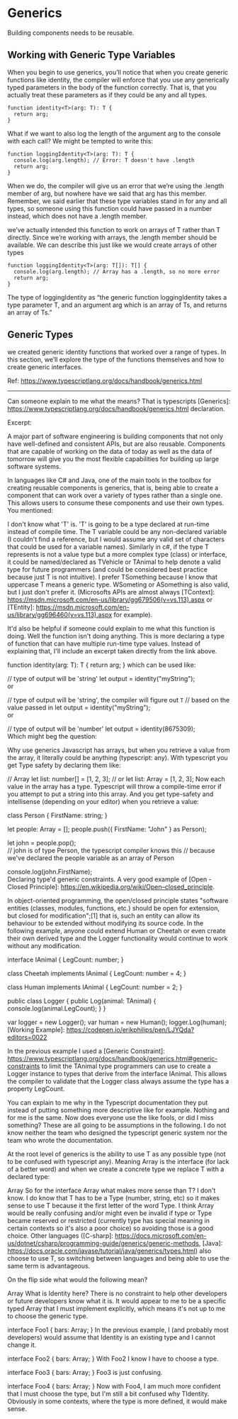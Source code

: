 
# Generics

Building components needs to be reusable.


## Working with Generic Type Variables

When you begin to use generics, you’ll notice that when you create generic functions like identity, the compiler will enforce that you use any generically typed parameters in the body of the function correctly. That is, that you actually treat these parameters as if they could be any and all types.

```
function identity<T>(arg: T): T {
  return arg;
}
```

What if we want to also log the length of the argument arg to the console with each call? We might be tempted to write this:

```
function loggingIdentity<T>(arg: T): T {
  console.log(arg.length); // Error: T doesn't have .length
  return arg;
}
```

When we do, the compiler will give us an error that we’re using the .length member of arg, but nowhere have we said that arg has this member. Remember, we said earlier that these type variables stand in for any and all types, so someone using this function could have passed in a number instead, which does not have a .length member.

we’ve actually intended this function to work on arrays of T rather than T directly. Since we’re working with arrays, the .length member should be available. We can describe this just like we would create arrays of other types

```
function loggingIdentity<T>(arg: T[]): T[] {
  console.log(arg.length); // Array has a .length, so no more error
  return arg;
}
```

The type of loggingIdentity as “the generic function loggingIdentity takes a type parameter T, and an argument arg which is an array of Ts, and returns an array of Ts.”

## Generic Types

we created generic identity functions that worked over a range of types. In this section, we’ll explore the type of the functions themselves and how to create generic interfaces.



Ref: https://www.typescriptlang.org/docs/handbook/generics.html

----------------------

Can someone explain to me what <T> the means?
That is typescripts [Generics]: https://www.typescriptlang.org/docs/handbook/generics.html declaration.

Excerpt:

A major part of software engineering is building components that not only have well-defined and consistent APIs, but are also reusable. Components that are capable of working on the data of today as well as the data of tomorrow will give you the most flexible capabilities for building up large software systems.

In languages like C# and Java, one of the main tools in the toolbox for creating reusable components is generics, that is, being able to create a component that can work over a variety of types rather than a single one. This allows users to consume these components and use their own types.
You mentioned:

I don't know what 'T' is.
'T' is going to be a type declared at run-time instead of compile time. The T variable could be any non-declared variable (I couldn't find a reference, but I would assume any valid set of characters that could be used for a variable names). Similarly in c#, if the type T represents is not a value type but a more complex type (class) or interface, it could be named/declared as TVehicle or TAnimal to help denote a valid type for future programmers (and could be considered best practice because just T is not intuitive). I prefer TSomething because I know that uppercase T means a generic type.  WSometing or ASomething is also valid, but I just don't prefer it. (Microsofts APIs are almost always [TContext]: https://msdn.microsoft.com/en-us/library/gg679506(v=vs.113).aspx or [TEntity]: https://msdn.microsoft.com/en-us/library/gg696460(v=vs.113).aspx for example).

It'd also be helpful if someone could explain to me what this function is doing.
Well the function isn't doing anything. This is more declaring a type of function that can have multiple run-time type values. Instead of explaining that, I'll include an excerpt taken directly from the link above.

function identity<T>(arg: T): T {
  return arg;
}
which can be used like:

// type of output will be 'string'
let output = identity<string>("myString");  
or

// type of output will be 'string', the compiler will figure out `T`
// based on the value passed in
let output = identity("myString");  
or

// type of output will be 'number'
let output = identity(8675309);  
Which might beg the question:

Why use generics
Javascript has arrays, but when you retrieve a value from the array, it literally could be anything (typescript: any). With typescript you get Type safety by declaring them like:

 // Array<T>
 let list: number[] = [1, 2, 3];
 // or 
 let list: Array<number> = [1, 2, 3];
Now each value in the array has a type. Typescript will throw a compile-time error if you attempt to put a string into this array. And you get type-safety and intellisense (depending on your editor) when you retrieve a value:

class Person {
  FirstName: string;
}

let people: Array<Person> = [];
people.push({ FirstName: "John" } as Person);

let john = people.pop();  
// john is of type Person, the typescript compiler knows this
// because we've declared the people variable as an array of Person

console.log(john.FirstName);  
Declaring type'd generic constraints. A very good example of [Open - Closed Principle]: https://en.wikipedia.org/wiki/Open–closed_principle.

In object-oriented programming, the open/closed principle states "software entities (classes, modules, functions, etc.) should be open for extension, but closed for modification";[1] that is, such an entity can allow its behaviour to be extended without modifying its source code.
In the following example, anyone could extend Human or Cheetah or even create their own derived type and the Logger functionality would continue to work without any modification.

interface IAnimal {
  LegCount: number;
}

class Cheetah 
  implements IAnimal {
  LegCount: number = 4;
}

class Human
  implements IAnimal {
  LegCount: number = 2;
}

public class Logger<TAnimal extends IAnimal> {
  public Log(animal: TAnimal) {
    console.log(animal.LegCount);
  }
}

var logger = new Logger();
var human = new Human();
logger.Log(human);      
[Working Example]: https://codepen.io/erikphilips/pen/LJYQda?editors=0022

In the previous example I used a [Generic Constraint]: https://www.typescriptlang.org/docs/handbook/generics.html#generic-constraints to limit the TAnimal type programmers can use to create a Logger instance to types that derive from the interface IAnimal. This allows the compiler to validate that the Logger class always assume the type has a property LegCount.

You can explain to me why in the Typescript documentation they put <T> instead of putting something more descriptive like <Identity> for example. Nothing and <T> for me is the same. Now does everyone use the <T> like fools, or did I miss something?
These are all going to be assumptions in the following. I do not know neither the team who designed the typescript generic system nor the team who wrote the documentation.

At the root level of generics is the ability to use T as any possible type (not to be confused with typescript any). Meaning Array<T> is the interface (for lack of a better word) and when we create a concrete type we replace T with a declared type:

Array<number>
So for the interface Array<T> what makes more sense than T? I don't know. I do know that T has to be a Type (number, string, etc) so it makes sense to use T because it the first letter of the word Type. I think Array<Type> would be really confusing and/or might even be invalid if type or Type became reserved or restricted (currently type has special meaning in certain contexts so it's also a poor choice) so avoiding those is a good choice. Other languages ([C-sharp]: https://docs.microsoft.com/en-us/dotnet/csharp/programming-guide/generics/generic-methods, [Java]: https://docs.oracle.com/javase/tutorial/java/generics/types.html) also choose to use T, so switching between languages and being able to use the same term is advantageous.

On the flip side what would the following mean?

Array<Identity>
What is Identity here? There is no constraint to help other developers or future developers know what it is. It would appear to me to be a specific typed Array that I must implement explicitly, which means it's not up to me to choose the generic type.

interface Foo1 {
  bars: Array<Identity>;
}
In the previous example, I (and probably most developers) would assume that Identity is an existing type and I cannot change it.

interface Foo2<T> {
  bars: Array<T>;
}
With Foo2 I know I have to choose a type.

interface Foo3<Identity> {
  bars: Array<Identity>;
}
Foo3 is just confusing.

interface Foo4<TIdentity> {
  bars: Array<TIdentity>;
}
Now with Foo4, I am much more confident that I must choose the type, but I'm still a bit confused why TIdentity. Obviously in some contexts, where the type is more defined, it would make sense.


